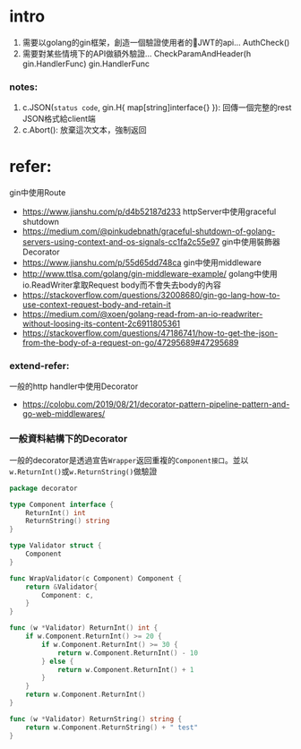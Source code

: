 # intro
1. 需要以golang的gin框架，創造一個驗證使用者的JWT的api... AuthCheck()
2. 需要對某些情境下的API做額外驗證... CheckParamAndHeader(h gin.HandlerFunc) gin.HandlerFunc

### notes:
1. c.JSON(`status code`, gin.H{ map[string]interface{} }): 回傳一個完整的rest JSON格式給client端
2. c.Abort(): 放棄這次文本，強制返回

# refer:
gin中使用Route
- https://www.jianshu.com/p/d4b52187d233
httpServer中使用graceful shutdown
- https://medium.com/@pinkudebnath/graceful-shutdown-of-golang-servers-using-context-and-os-signals-cc1fa2c55e97
gin中使用裝飾器Decorator
- https://www.jianshu.com/p/55d65dd748ca
gin中使用middleware
- http://www.ttlsa.com/golang/gin-middleware-example/
golang中使用io.ReadWriter拿取Request body而不會失去body的內容
- https://stackoverflow.com/questions/32008680/gin-go-lang-how-to-use-context-request-body-and-retain-it
- https://medium.com/@xoen/golang-read-from-an-io-readwriter-without-loosing-its-content-2c6911805361
- https://stackoverflow.com/questions/47186741/how-to-get-the-json-from-the-body-of-a-request-on-go/47295689#47295689

### extend-refer:
一般的http handler中使用Decorator
- https://colobu.com/2019/08/21/decorator-pattern-pipeline-pattern-and-go-web-middlewares/


### 一般資料結構下的Decorator
一般的decorator是透過宣告`Wrapper`返回重複的`Component接口`。並以`w.ReturnInt()`或`w.ReturnString()`做驗證
```go
package decorator

type Component interface {
	ReturnInt() int
	ReturnString() string
}

type Validator struct {
	Component
}

func WrapValidator(c Component) Component {
	return &Validator{
		Component: c,
	}
}

func (w *Validator) ReturnInt() int {
	if w.Component.ReturnInt() >= 20 {
		if w.Component.ReturnInt() >= 30 {
			return w.Component.ReturnInt() - 10
		} else {
			return w.Component.ReturnInt() + 1
		}
	}
	return w.Component.ReturnInt()
}

func (w *Validator) ReturnString() string {
	return w.Component.ReturnString() + " test"
}
```